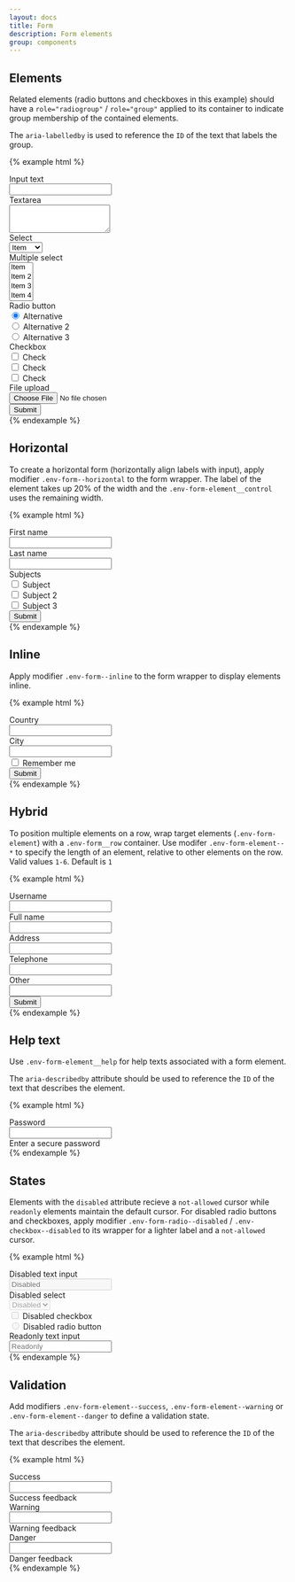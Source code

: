 ```yaml
---
layout: docs
title: Form
description: Form elements
group: components
---
```

## Elements ##

Related elements (radio buttons and checkboxes in this example) should have a `role="radiogroup"` / `role="group"` 
applied to its container to indicate group membership of the contained elements. 

The `aria-labelledby` is used to reference the `ID` of the text that labels the group.

{% example html %}
<div class="env-form">
   <div class="env-form-element">
      <label for="text" class="env-form-element__label">Input text</label>
      <div class="env-form-element__control">
         <input type="text" class="env-form-input" id="text">
      </div>
   </div>
   <div class="env-form-element">
      <label for="textarea" class="env-form-element__label">Textarea</label>
      <div class="env-form-element__control">
         <textarea class="env-form-input" id="textarea" rows="3"></textarea>
      </div>
   </div>
   <div class="env-form-element">
      <label for="select" class="env-form-element__label">Select</label>
      <div class="env-form-element__control">
         <select class="env-form-input" id="select">
            <option>Item</option>
            <option>Item 2</option>
            <option>Item 3</option>
            <option>Item 4</option>
         </select>
      </div>
   </div>
   <div class="env-form-element">
      <label for="multiple-select" class="env-form-element__label">Multiple select</label>
      <div class="env-form-element__control env-form-multiple-select">
         <select class="env-form-input" id="multiple-select" multiple>
            <option>Item</option>
            <option>Item 2</option>
            <option>Item 3</option>
            <option>Item 4</option>
         </select>
      </div>
   </div>
   <div class="env-form-element">
      <span class="env-form-element__label" id="radio-header">Radio button</span>
      <div class="env-form-element__control" role="radiogroup" aria-labelledby="radio-header">
         <div class="env-form-radio">
            <input id="radio1" type="radio" name="radios" checked>
            <label for="radio1" class="env-form-element__label">
               <span class="env-form-radio__fake"></span>
               <span class="env-form-radio__label">Alternative</span>
            </label>
         </div>
         <div class="env-form-radio">
            <input id="radio2" type="radio" name="radios">
            <label for="radio2" class="env-form-element__label">
               <span class="env-form-radio__fake"></span>
               <span class="env-form-radio__label">Alternative 2</span>
            </label>
         </div>
         <div class="env-form-radio">
            <input id="radio3" type="radio" name="radios">
            <label for="radio3" class="env-form-element__label">
               <span class="env-form-radio__fake"></span>
               <span class="env-form-radio__label">Alternative 3</span>
            </label>
         </div>
      </div>
   </div>
   <div class="env-form-element">
      <span class="env-form-element__label" id="checkbox-header">Checkbox</span>
      <div class="env-form-element__control" role="group" aria-labelledby="checkbox-header">
         <div class="env-checkbox">
            <input type="checkbox" name="options" id="cb">
            <label class="env-form-element__label" for="cb">
               <span class="env-checkbox__fake"></span>
               <span class="env-checkbox__label">Check</span>
            </label>
         </div>
         <div class="env-checkbox">
            <input type="checkbox" name="options" id="cb2">
            <label class="env-form-element__label" for="cb2">
               <span class="env-checkbox__fake"></span>
               <span class="env-checkbox__label">Check</span>
            </label>
         </div>
         <div class="env-checkbox">
            <input type="checkbox" name="options" id="cb3">
            <label class="env-form-element__label" for="cb3">
               <span class="env-checkbox__fake"></span>
               <span class="env-checkbox__label">Check</span>
            </label>
         </div>
      </div>
   </div>
   <div class="env-form-element">
      <label for="file-upload" class="env-form-element__label">File upload</label>
      <div class="env-form-element__control">
         <input type="file" id="file-upload">
      </div>
   </div>
   <div class="env-form-element">
      <button type="submit" class="env-button env-button--primary">Submit</button>
   </div>
</div>
{% endexample %}

## Horizontal ##

To create a horizontal form (horizontally align labels with input), apply modifier `.env-form--horizontal` to the form wrapper.
The label of the element takes up 20% of the width and the `.env-form-element__control` uses the remaining width.

{% example html %}
<div class="env-form env-form--horizontal">
   <div class="env-form-element">
      <label for="first-name" class="env-form-element__label">First name</label>
      <div class="env-form-element__control">
         <input type="text" class="env-form-input" id="first-name">
      </div>
   </div>
   <div class="env-form-element">
      <label for="last-name" class="env-form-element__label">Last name</label>
      <div class="env-form-element__control">
         <input type="text" class="env-form-input" id="last-name">
      </div>
   </div>
   <div class="env-form-element">
      <span class="env-form-element__label" id="subjects-header">Subjects</span>
      <div class="env-form-element__control" role="group" aria-labelledby="subjects-header">
         <div class="env-checkbox">
            <input type="checkbox" name="options" id="cb4">
            <label class="env-form-element__label" for="cb4">
               <span class="env-checkbox__fake"></span>
               <span class="env-checkbox__label">Subject</span>
            </label>
         </div>
         <div class="env-checkbox">
            <input type="checkbox" name="options" id="cb5">
            <label class="env-form-element__label" for="cb5">
               <span class="env-checkbox__fake"></span>
               <span class="env-checkbox__label">Subject 2</span>
            </label>
         </div>
         <div class="env-checkbox">
            <input type="checkbox" name="options" id="cb6">
            <label class="env-form-element__label" for="cb6">
               <span class="env-checkbox__fake"></span>
               <span class="env-checkbox__label">Subject 3</span>
            </label>
         </div>
      </div>
   </div>
   <div class="env-form-element">
      <button type="submit" class="env-button env-button--primary">Submit</button>
   </div>
</div>  
{% endexample %}

## Inline ##

Apply modifier `.env-form--inline` to the form wrapper to display elements inline.

{% example html %}
<div class="env-form env-form--inline">
   <div class="env-form-element">
      <label for="country" class="env-form-element__label">Country</label>
      <div class="env-form-element__control">
         <input type="text" class="env-form-input" id="country">
      </div>
   </div>
   <div class="env-form-element">
      <label for="city" class="env-form-element__label">City</label>
      <div class="env-form-element__control">
         <input type="text" class="env-form-input" id="city">
      </div>
   </div>
   <div class="env-form-element">
      <div class="env-form-element__control">
         <div class="env-checkbox">
            <input type="checkbox" name="options" id="cb7">
            <label class="env-form-element__label" for="cb7">
               <span class="env-checkbox__fake"></span>
               <span class="env-checkbox__label">Remember me</span>
            </label>
         </div>
      </div>
   </div>
   <div class="env-form-element">
      <button type="submit" class="env-button env-button--primary">Submit</button>
   </div>
</div>  
{% endexample %}

## Hybrid ##

To position multiple elements on a row, wrap target elements (`.env-form-element`) with a `.env-form__row` container.
Use modifer `.env-form-element--*` to specify the length of an element, relative to other elements on the row. Valid values `1-6`. Default is `1`

{% example html %}
<div class="env-form">
   <div class="env-form__row">
      <div class="env-form-element">
         <label for="username" class="env-form-element__label">Username</label>
         <div class="env-form-element__control">
            <input type="text" class="env-form-input" id="username">
         </div>
      </div>
      <div class="env-form-element">
         <label for="full-name" class="env-form-element__label">Full name</label>
         <div class="env-form-element__control">
            <input type="text" class="env-form-input" id="full-name">
         </div>
      </div>
   </div>
   <div class="env-form__row">
      <div class="env-form-element env-form-element--2">
         <label for="address" class="env-form-element__label">Address</label>
         <div class="env-form-element__control">
            <input type="text" class="env-form-input" id="address">
         </div>
      </div>
      <div class="env-form-element">
         <label for="contact-tel" class="env-form-element__label">Telephone</label>
         <div class="env-form-element__control">
            <input type="tel" class="env-form-input" id="contact-tel">
         </div>
      </div>
   </div>
   <div class="env-form-element">
      <label for="other" class="env-form-element__label">Other</label>
      <div class="env-form-element__control">
         <input type="text" class="env-form-input" id="other">
      </div>
   </div>
   <div class="env-form-element">
      <button type="submit" class="env-button env-button--primary">Submit</button>
   </div>
</div>  
{% endexample %}

## Help text ##

Use `.env-form-element__help` for help texts associated with a form element.

The `aria-describedby` attribute should be used to reference the `ID` of the text that describes the element.

{% example html %}
<div class="env-form">
   <div class="env-form-element">
      <label for="password" class="env-form-element__label">Password</label>
      <div class="env-form-element__control">
         <input type="password" class="env-form-input" id="password" aria-describedby="password-help">
      </div>
      <span id="password-help" class="env-form-element__help">Enter a secure password</span>
   </div>
</div>  
{% endexample %}

## States ##

Elements with the `disabled` attribute recieve a `not-allowed` cursor while `readonly` elements maintain the default cursor.
For disabled radio buttons and checkboxes, apply modifier `.env-form-radio--disabled` / `.env-checkbox--disabled` to its wrapper for a lighter label and a `not-allowed` cursor.

{% example html %}
<div class="env-form">
   <div class="env-form-element">
      <label for="disabled" class="env-form-element__label">Disabled text input</label>
      <div class="env-form-element__control">
         <input type="text" class="env-form-input" id="disabled" placeholder="Disabled" disabled>
      </div>
   </div>
   <div class="env-form-element">
      <label for="disabled-select" class="env-form-element__label">Disabled select</label>
      <div class="env-form-element__control">
         <select class="env-form-input" id="disabled-select" disabled>
            <option>Disabled</option>
         </select>
      </div>
   </div>
   <div class="env-form-element">
      <div class="env-form-element__control">
         <div class="env-checkbox env-checkbox--disabled">
            <input type="checkbox" name="options" id="cb8" disabled>
            <label class="env-form-element__label" for="cb8">
               <span class="env-checkbox__fake"></span>
               <span class="env-checkbox__label">Disabled checkbox</span>
            </label>
         </div>
      </div>
   </div>
   <div class="env-form-element">
      <div class="env-form-element__control">
         <div class="env-form-radio env-form-radio--disabled">
            <label class="env-form-element__label">
               <input type="radio" disabled>
               Disabled radio button
            </label>
         </div>
      </div>
   </div>
   <div class="env-form-element">
      <label for="readonly" class="env-form-element__label">Readonly text input</label>
      <div class="env-form-element__control">
         <input type="text" class="env-form-input" id="readonly" placeholder="Readonly" readonly>
      </div>
   </div>
</div>  
{% endexample %}

## Validation ##

Add modifiers `.env-form-element--success`, `.env-form-element--warning` or `.env-form-element--danger` to define a validation state.

The `aria-describedby` attribute should be used to reference the `ID` of the text that describes the element.

{% example html %}
<div class="env-form">
   <div class="env-form-element env-form-element--success">
      <label for="success" class="env-form-element__label">Success</label>
      <div class="env-form-element__control">
         <input type="text" class="env-form-input" id="success">
      </div>
      <span id="success-feedback" class="env-form-element__feedback">Success feedback</span>
   </div>
   <div class="env-form-element env-form-element--warning">
      <label for="warning" class="env-form-element__label">Warning</label>
      <div class="env-form-element__control">
         <input type="text" class="env-form-input" id="warning" aria-describedby="warning-feedback">
      </div>
      <span id="warning-feedback" class="env-form-element__feedback">Warning feedback</span>
   </div>
   <div class="env-form-element env-form-element--danger">
      <label for="danger" class="env-form-element__label">Danger</label>
      <div class="env-form-element__control">
         <input type="text" class="env-form-input" id="danger" aria-describedby="danger-feedback">
      </div>
      <span id="danger-feedback" class="env-form-element__feedback">Danger feedback</span>
   </div>
</div>  
{% endexample %}

